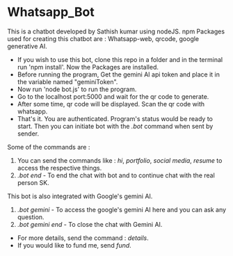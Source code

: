 # Whatsapp_Bot

This is a chatbot developed by Sathish kumar using nodeJS.
npm Packages used for creating this chatbot are : Whatsapp-web, qrcode, google generative AI.

- If you wish to use this bot, clone this repo in a folder and in the terminal run 'npm install'.
Now the Packages are installed. 
- Before running the program, Get the gemini AI api token and place it in the variable named "geminiToken".
- Now run 'node bot.js' to run the program.
- Go to the localhost port:5000 and wait for the qr code to generate.
- After some time, qr code will be displayed. Scan the qr code with whatsapp.
- That's it. You are authenticated. Program's status would be ready to start. Then you can initiate bot with the *.bot* command when sent by sender.

Some of the commands are :
1) You can send the commands like : *hi*, *portfolio*, *social media*, *resume* to access the respective things.
2) *.bot end* - To end the chat with bot and to continue chat with the real person SK.

This bot is also integrated with Google's gemini AI.
1) *.bot gemini* - To access the google's gemini AI here and you can ask any question.
2) *.bot gemini end* - To close the chat with Gemini AI.

- For more details, send the command : *details*.
- If you would like to fund me, send *fund*.

